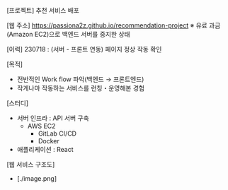 [프로젝트]
추천 서비스 배포

[웹 주소]
https://passiona2z.github.io/recommendation-project
※ 유료 과금(Amazon EC2)으로 백엔드 서버를 중지한 상태

[이력]
230718 : (서버 - 프론트 연동) 페이지 정상 작동 확인

[목적]
- 전반적인 Work flow 파악(백엔드 → 프론트엔드)
- 작게나마 작동하는 서비스를 런칭・운영해본 경험

[스터디]
- 서버 인프라 : API 서버 구축
    - AWS EC2
        - GitLab CI/CD
        - Docker
- 애플리케이션 : React

[웹 서비스 구조도]
- [./image.png]